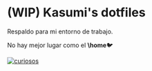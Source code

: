 # (WIP) Kasumi's dotfiles

Respaldo para mi entorno de trabajo.

No hay mejor lugar como el **\home**🐦‍

[![curiosos](https://visitcount.itsvg.in/api?id=taregon&label=Curiosos&color=9&icon=6&pretty=false)](https://visitcount.itsvg.in)
